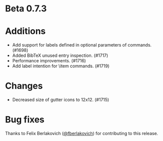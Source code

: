 # Beta 0.7.3

# Additions
* Add support for labels defined in optional parameters of commands. (#1698)
* Added BibTeX unused entry inspection. (#1717)
* Performance improvements. (#1716)
* Add label intention for \item commands. (#1719)

# Changes
* Decreased size of gutter icons to 12x12. (#1715)

# Bug fixes

Thanks to Felix Berlakovich ([@fberlakovich](https://github.com/fberlakovich)) for contributing to this release.
